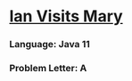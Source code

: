 # [Ian Visits Mary](https://codeforces.com/contest/1816/problem/A)

### Language: Java 11

### Problem Letter: A
